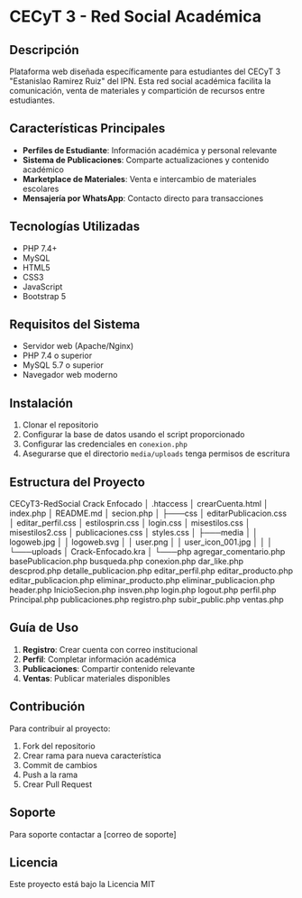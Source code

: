# CECyT 3 - Red Social Académica

## Descripción
Plataforma web diseñada específicamente para estudiantes del CECyT 3 "Estanislao Ramirez Ruiz" del IPN. Esta red social académica facilita la comunicación, venta de materiales y compartición de recursos entre estudiantes.

## Características Principales
- **Perfiles de Estudiante**: Información académica y personal relevante
- **Sistema de Publicaciones**: Comparte actualizaciones y contenido académico
- **Marketplace de Materiales**: Venta e intercambio de materiales escolares
- **Mensajería por WhatsApp**: Contacto directo para transacciones

## Tecnologías Utilizadas
- PHP 7.4+
- MySQL
- HTML5
- CSS3
- JavaScript
- Bootstrap 5

## Requisitos del Sistema
- Servidor web (Apache/Nginx)
- PHP 7.4 o superior
- MySQL 5.7 o superior
- Navegador web moderno

## Instalación
1. Clonar el repositorio
2. Configurar la base de datos usando el script proporcionado
3. Configurar las credenciales en `conexion.php`
4. Asegurarse que el directorio `media/uploads` tenga permisos de escritura

## Estructura del Proyecto
CECyT3-RedSocial Crack Enfocado
│   .htaccess
│   crearCuenta.html
│   index.php
│   README.md
│   secion.php
│
├───css
│       editarPublicacion.css
│       editar_perfil.css
│       estilosprin.css
│       login.css
│       misestilos.css
│       misestilos2.css
│       publicaciones.css
│       styles.css
│
├───media
│   │   logoweb.jpg
│   │   logoweb.svg
│   │   user.png
│   │   user_icon_001.jpg
│   │
│   └───uploads
│           Crack-Enfocado.kra
│
└───php
        agregar_comentario.php
        basePublicacion.php
        busqueda.php
        conexion.php
        dar_like.php
        descprod.php
        detalle_publicacion.php
        editar_perfil.php
        editar_producto.php
        editar_publicacion.php
        eliminar_producto.php
        eliminar_publicacion.php
        header.php
        InicioSecion.php
        insven.php
        login.php
        logout.php
        perfil.php
        Principal.php
        publicaciones.php
        registro.php
        subir_public.php
        ventas.php

## Guía de Uso
1. **Registro**: Crear cuenta con correo institucional
2. **Perfil**: Completar información académica
3. **Publicaciones**: Compartir contenido relevante
4. **Ventas**: Publicar materiales disponibles

## Contribución
Para contribuir al proyecto:
1. Fork del repositorio
2. Crear rama para nueva característica
3. Commit de cambios
4. Push a la rama
5. Crear Pull Request

## Soporte
Para soporte contactar a [correo de soporte]

## Licencia
Este proyecto está bajo la Licencia MIT